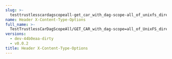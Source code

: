 ```yaml
---
slug: >-
  testtrustlesscardagscopeall-get_car_with_dag-scope-all_of_unixfs_directory_with_multiple_files_(accept_header)-header_x-content-type-options
name: Header X-Content-Type-Options
full_name: >-
  TestTrustlessCarDagScopeAll/GET_CAR_with_dag-scope=all_of_UnixFS_directory_with_multiple_files_(Accept_Header)/Header_X-Content-Type-Options
versions:
  - dev-44b0eaa-dirty
  - v0.0.2
title: Header X-Content-Type-Options
---
```


